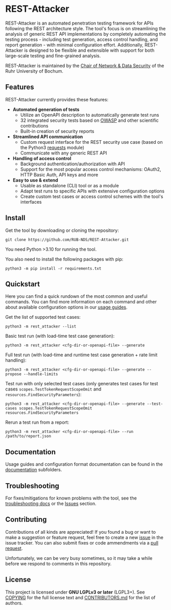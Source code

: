 # REST-Attacker

REST-Attacker is an automated penetration testing framework for APIs following the REST architecture style.
The tool's focus is on streamlining the analysis of generic REST API implementations by completely automating
the testing process - including test generation, access control handling, and report generation - with minimal
configuration effort. Additionally, REST-Attacker is designed to be flexible and extensible with support
for both large-scale testing and fine-grained analysis.

REST-Attacker is maintained by the [Chair of Network & Data Security](https://informatik.rub.de/nds/) of the Ruhr University of Bochum.


## Features

REST-Attacker currently provides these features:

- **Automated generation of tests**
    - Utilize an OpenAPI description to automatically generate test runs
    - 32 integrated security tests based on [OWASP](https://owasp.org/www-project-api-security/) and other scientific contributions
    - Built-in creation of security reports
- **Streamlined API communication**
    - Custom request interface for the REST security use case (based on the Python3 [requests](https://requests.readthedocs.io/en/latest/) module)
    - Communicate with any generic REST API
- **Handling of access control**
    - Background authentication/authorization with API
    - Support for the most popular access control mechanisms: OAuth2, HTTP Basic Auth, API keys and more
- **Easy to use & extend**
    - Usable as standalone (CLI) tool or as a module
    - Adapt test runs to specific APIs with extensive configuration options
    - Create custom test cases or access control schemes with the tool's interfaces


## Install

Get the tool by downloading or cloning the repository:

```
git clone https://github.com/RUB-NDS/REST-Attacker.git
```

You need Python >3.10 for running the tool.

You also need to install the following packages with pip:

```
python3 -m pip install -r requirements.txt
```

## Quickstart

Here you can find a quick rundown of the most common and useful commands. You can find more
information on each command and other about available configuration options in our [usage guides](doc/usage).

Get the list of supported test cases:

```
python3 -m rest_attacker --list
```

Basic test run (with load-time test case generation):

```
python3 -m rest_attacker <cfg-dir-or-openapi-file> --generate
```

Full test run (with load-time and runtime test case generation + rate limit handling):

```
python3 -m rest_attacker <cfg-dir-or-openapi-file> --generate --propose --handle-limits
```

Test run with only selected test cases (only generates test cases for test cases `scopes.TestTokenRequestScopeOmit` and `resources.FindSecurityParameters`):

```
python3 -m rest_attacker <cfg-dir-or-openapi-file> --generate --test-cases scopes.TestTokenRequestScopeOmit resources.FindSecurityParameters
```

Rerun a test run from a report:

```
python3 -m rest_attacker <cfg-dir-or-openapi-file> --run /path/to/report.json
```


## Documentation

Usage guides and configuration format documentation can be found in the [documentation](/doc) subfolders.


## Troubleshooting

For fixes/mitigations for known problems with the tool, see the [troubleshooting docs](/doc/troubleshooting.md) or the [Issues](https://github.com/RUB-NDS/REST-Attacker/issues) section.


## Contributing

Contributions of all kinds are appreciated! If you found a bug or want to make a suggestion or feature request, feel free
to create a new [issue](https://github.com/RUB-NDS/REST-Attacker/issues) in the issue tracker. You can also submit fixes
or code ammendments via a [pull request](https://github.com/RUB-NDS/REST-Attacker/pulls).

Unfortunately, we can be very busy sometimes, so it may take a while before we respond to comments in this repository.


## License

This project is licensed under **GNU LGPLv3 or later** (LGPL3+). See [COPYING](/COPYING) for the full license text and
[CONTRIBUTORS.md](/CONTRIBUTORS.md) for the list of authors.






